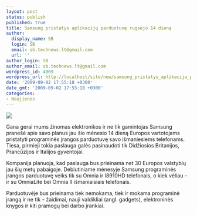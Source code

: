 ```yaml
---
layout: post
status: publish
published: true
title: Samsung pristatys aplikacijų parduotuvę rugsėjo 14 dieną
author:
  display_name: SB
  login: SB
  email: sb.technews.lt@gmail.com
  url: ''
author_login: SB
author_email: sb.technews.lt@gmail.com
wordpress_id: 4009
wordpress_url: http://localhost/site/new/samsung_pristatys_aplikaciju_parduotuve_rugsejo_14_diena/
date: '2009-09-02 17:55:18 +0300'
date_gmt: '2009-09-02 17:55:18 +0300'
categories:
- Naujienos
---
```

<div class="imgright"><img src="http://t2.gstatic.com/images?q=tbn:ZEb-tyUZaCTWzM:http://www.techdigest.tv/2-samsung-i8910-hd.jpg"  /></div>
<p>Gana gerai mums žinomas elektronikos ir ne tik gamintojas Samsung pranešė apie savo planus jau šio mėnesio 14 dieną Europos vartotojams pristatyti programinės įrangos parduotuvę savo išmaniesiems telefonams. Tiesa, pirmieji tokia paslauga galės pasinaudoti tik Didžiosios Britanijos, Prancūzijos ir Italijos gyventojai.</p>
<p>Kompanija planuoja, kad paslauga bus prieinama net 30 Europos valstybių jau šių metų pabaigoje. Debiutiniame mėnesyje Samsung programinės įrangos parduotuvę veiks tik su Omnia ir I8910HD telefonais, o kiek vėliau – ir su OmniaLite bei Omnia II išmaniaisiais telefonais.</p>
<p>Parduotuvėje bus prieinama tiek nemokama, tiek ir mokama programinė įrangą ir ne tik – žaidimai, nauji valdikliai (angl. gadgets), elektroninės knygos ir kiti pramogų bei darbo įrankiai.<br /></p>
